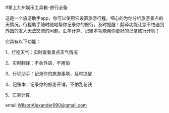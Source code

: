 #掌上九州娱乐工具箱-旅行必备

这是一个旅游助手app，你可以使用它设置旅游行程，细心的为你分析旅游景点的天情况，行程助手随时随地帮你记录你的旅行，及时提醒！翻译功能让您不怕遇到外国的友人无法交流的问题。汇率计算、记账本功能帮你更好的记录旅行开销！

它具有以下功能：

1、行程天气：实时查看景点天气情况

2、实时翻译：不会外语，不用怕

3、行程助手：记录你的旅游事项，及时提醒

4、记账本：记录你的旅游开销，不怕乱花钱

5、汇率计算

email:WilsonAlexander990@gmail.com
